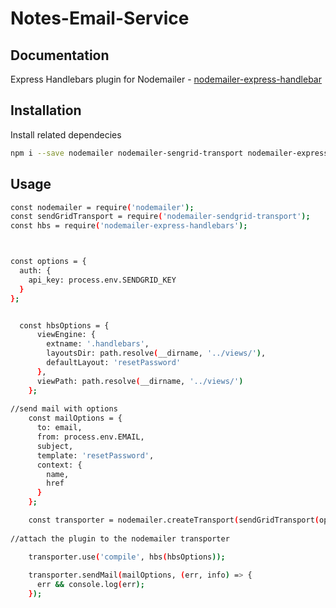 # Notes-Email-Service


## Documentation



Express Handlebars plugin for Nodemailer - 
[nodemailer-express-handlebar](https://www.npmjs.com/package/nodemailer-express-handlebars)

  
## Installation 

Install related dependecies


```bash
npm i --save nodemailer nodemailer-sengrid-transport nodemailer-express-handlebar

```


## Usage 



```bash 
const nodemailer = require('nodemailer');
const sendGridTransport = require('nodemailer-sendgrid-transport');
const hbs = require('nodemailer-express-handlebars');



const options = {
  auth: {
    api_key: process.env.SENDGRID_KEY
  }
};


  const hbsOptions = {
      viewEngine: {
        extname: '.handlebars',
        layoutsDir: path.resolve(__dirname, '../views/'),
        defaultLayout: 'resetPassword'
      },
      viewPath: path.resolve(__dirname, '../views/')
    };
    
//send mail with options
    const mailOptions = {
      to: email,
      from: process.env.EMAIL,
      subject,
      template: 'resetPassword',
      context: {
        name,
        href
      }
    };

    const transporter = nodemailer.createTransport(sendGridTransport(options));
    
//attach the plugin to the nodemailer transporter

    transporter.use('compile', hbs(hbsOptions));
    
    transporter.sendMail(mailOptions, (err, info) => {
      err && console.log(err);
    });
```
